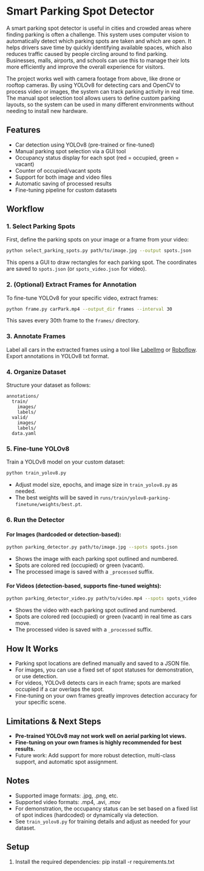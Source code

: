 # Smart Parking Spot Detector

A smart parking spot detector is useful in cities and crowded areas where finding parking is often a challenge. This system uses computer vision to automatically detect which parking spots are taken and which are open. It helps drivers save time by quickly identifying available spaces, which also reduces traffic caused by people circling around to find parking. Businesses, malls, airports, and schools can use this to manage their lots more efficiently and improve the overall experience for visitors.

The project works well with camera footage from above, like drone or rooftop cameras. By using YOLOv8 for detecting cars and OpenCV to process video or images, the system can track parking activity in real time. The manual spot selection tool allows users to define custom parking layouts, so the system can be used in many different environments without needing to install new hardware.

## Features


- Car detection using YOLOv8 (pre-trained or fine-tuned)
- Manual parking spot selection via a GUI tool
- Occupancy status display for each spot (red = occupied, green = vacant)
- Counter of occupied/vacant spots
- Support for both image and video files
- Automatic saving of processed results
- Fine-tuning pipeline for custom datasets

## Workflow

### 1. Select Parking Spots
First, define the parking spots on your image or a frame from your video:
```bash
python select_parking_spots.py path/to/image.jpg --output spots.json
```
This opens a GUI to draw rectangles for each parking spot. The coordinates are saved to `spots.json` (or `spots_video.json` for video).

### 2. (Optional) Extract Frames for Annotation
To fine-tune YOLOv8 for your specific video, extract frames:
```bash
python frame.py carPark.mp4 --output_dir frames --interval 30
```
This saves every 30th frame to the `frames/` directory.

### 3. Annotate Frames
Label all cars in the extracted frames using a tool like [LabelImg](https://github.com/tzutalin/labelImg) or [Roboflow](https://roboflow.com/). Export annotations in YOLOv8 txt format.

### 4. Organize Dataset
Structure your dataset as follows:
```
annotations/
  train/
    images/
    labels/
  valid/
    images/
    labels/
  data.yaml
```

### 5. Fine-tune YOLOv8
Train a YOLOv8 model on your custom dataset:
```bash
python train_yolov8.py
```
- Adjust model size, epochs, and image size in `train_yolov8.py` as needed.
- The best weights will be saved in `runs/train/yolov8-parking-finetune/weights/best.pt`.

### 6. Run the Detector
#### For Images (hardcoded or detection-based):
```bash
python parking_detector.py path/to/image.jpg --spots spots.json
```
- Shows the image with each parking spot outlined and numbered.
- Spots are colored red (occupied) or green (vacant).
- The processed image is saved with a `_processed` suffix.

#### For Videos (detection-based, supports fine-tuned weights):
```bash
python parking_detector_video.py path/to/video.mp4 --spots spots_video.json --model runs/train/yolov8-parking-finetune/weights/best.pt --conf 0.01
```
- Shows the video with each parking spot outlined and numbered.
- Spots are colored red (occupied) or green (vacant) in real time as cars move.
- The processed video is saved with a `_processed` suffix.

## How It Works
- Parking spot locations are defined manually and saved to a JSON file.
- For images, you can use a fixed set of spot statuses for demonstration, or use detection.
- For videos, YOLOv8 detects cars in each frame; spots are marked occupied if a car overlaps the spot.
- Fine-tuning on your own frames greatly improves detection accuracy for your specific scene.

## Limitations & Next Steps
- **Pre-trained YOLOv8 may not work well on aerial parking lot views.**
- **Fine-tuning on your own frames is highly recommended for best results.**
- Future work: Add support for more robust detection, multi-class support, and automatic spot assignment.

## Notes
- Supported image formats: .jpg, .png, etc.
- Supported video formats: .mp4, .avi, .mov
- For demonstration, the occupancy status can be set based on a fixed list of spot indices (hardcoded) or dynamically via detection.
- See `train_yolov8.py` for training details and adjust as needed for your dataset.

## Setup

1. Install the required dependencies:
pip install -r requirements.txt
